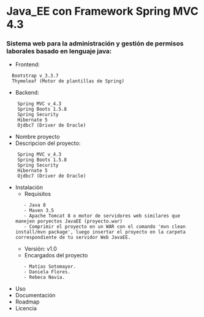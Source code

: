 # Java_EE con Framework Spring MVC 4.3
### Sistema web para la administración y gestión de permisos laborales basado en lenguaje java:

- Frontend:
```
  Bootstrap v_3.3.7
  Thymeleaf (Motor de plantillas de Spring)
```
- Backend:
```
    Spring MVC v_4.3
    Spring Boots 1.5.8
    Spring Security
    Hibernate 5
    Ojdbc7 (Driver de Oracle)
```
- Nombre proyecto
- Descripcion del proyecto:
```
    Spring MVC v_4.3
    Spring Boots 1.5.8
    Spring Security
    Hibernate 5
    Ojdbc7 (Driver de Oracle)
```
- Instalación
	- Requisitos
	```
	   - Java 8
	   - Maven 3.5
	   - Apache Tomcat 8 o motor de servidores web similares que manejen poryectos JavaEE (proyecto.war)
	   - Comprimir el proyecto en un WAR con el comando 'mvn clean install/mvn package', luego insertar el proyecto en la carpeta 	 correspondiente de tu servidor Web JavaEE.
	```
	- Versión: v1.0
	- Encargados del proyecto
	```
	   - Matías Sotomayor.
	   - Daniela Flores.
	   - Rebeca Navia.
	```
- Uso
- Documentación
- Roadmap
- Licencia
